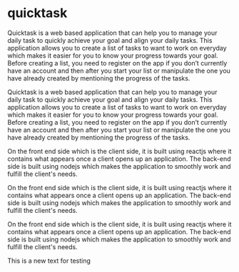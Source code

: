 # quicktask

Quicktask is a web based application that can help you to manage your daily task to quickly achieve your goal and align your daily tasks. This application allows you to create a list of tasks to want to work on everyday which makes it easier for you to know your progress towards your goal. Before creating a list, you need to register on the app if you don’t currently have an account and then after you start your list or manipulate the one you have already created by mentioning the progress of the tasks.

Quicktask is a web based application that can help you to manage your daily task to quickly achieve your goal and align your daily tasks. This application allows you to create a list of tasks to want to work on everyday which makes it easier for you to know your progress towards your goal. Before creating a list, you need to register on the app if you don’t currently have an account and then after you start your list or manipulate the one you have already created by mentioning the progress of the tasks.

On the front end side which is the client side, it is built using reactjs where it contains what appears once a client opens up an application. The back-end side is built using nodejs which makes the application to smoothly work and fulfill the client's needs.

On the front end side which is the client side, it is built using reactjs where it contains what appears once a client opens up an application. The back-end side is built using nodejs which makes the application to smoothly work and fulfill the client's needs.

On the front end side which is the client side, it is built using reactjs where it contains what appears once a client opens up an application. The back-end side is built using nodejs which makes the application to smoothly work and fulfill the client's needs.

This is a new text for testing

